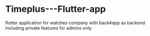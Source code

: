 # Timeplus---Flutter-app
flutter application for watches company with back4app as backend including private features for admins only
